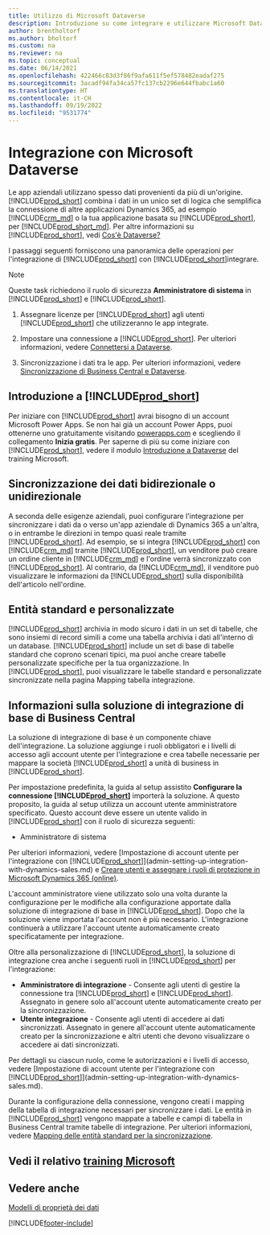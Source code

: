 ```yaml
---
title: Utilizzo di Microsoft Dataverse
description: Introduzione su come integrare e utilizzare Microsoft Dataverse e i relativi componenti per connettersi ad altre applicazioni Dynamics 365.
author: brentholtorf
ms.author: bholtorf
ms.custom: na
ms.reviewer: na
ms.topic: conceptual
ms.date: 06/14/2021
ms.openlocfilehash: 422466c83d3f86f9afa611f5ef578482eadaf275
ms.sourcegitcommit: 3acadf94fa34ca57fc137cb2296e644fbabc1a60
ms.translationtype: HT
ms.contentlocale: it-CH
ms.lasthandoff: 09/19/2022
ms.locfileid: "9531774"
---
```

# <a name="integrating-with-microsoft-dataverse"></a>Integrazione con Microsoft Dataverse

Le app aziendali utilizzano spesso dati provenienti da più di un'origine. [!INCLUDE[prod_short](includes/cds_long_md.md)] combina i dati in un unico set di logica che semplifica la connessione di altre applicazioni Dynamics 365, ad esempio [!INCLUDE[crm_md](includes/crm_md.md)] o la tua applicazione basata su [!INCLUDE[prod_short](includes/cds_long_md.md)], per [!INCLUDE[prod_short_md](includes/prod_short.md)]. Per altre informazioni su [!INCLUDE[prod_short](includes/cds_long_md.md)], vedi [Cos'è Dataverse?](/powerapps/maker/common-data-service/data-platform-intro)

I passaggi seguenti forniscono una panoramica delle operazioni per l'integrazione di [!INCLUDE[prod_short](includes/cds_long_md.md)] con [!INCLUDE[prod_short](includes/prod_short.md)]integrare.

> [!Note]  
> Queste task richiedono il ruolo di sicurezza **Amministratore di sistema** in [!INCLUDE[prod_short](includes/cds_long_md.md)] e [!INCLUDE[prod_short](includes/prod_short.md)].  

1. Assegnare licenze per [!INCLUDE[prod_short](includes/cds_long_md.md)] agli utenti [!INCLUDE[prod_short](includes/prod_short.md)] che utilizzeranno le app integrate.

2. Impostare una connessione a [!INCLUDE[prod_short](includes/cds_long_md.md)]. Per ulteriori informazioni, vedere [Connettersi a Dataverse](admin-how-to-set-up-a-dynamics-crm-connection.md).  

3. Sincronizzazione i dati tra le app. Per ulteriori informazioni, vedere [Sincronizzazione di Business Central e Dataverse](admin-synchronizing-business-central-and-sales.md). 

## <a name="getting-started-with-prod_short"></a>Introduzione a [!INCLUDE[prod_short](includes/cds_long_md.md)]

Per iniziare con [!INCLUDE[prod_short](includes/cds_long_md.md)] avrai bisogno di un account Microsoft Power Apps. Se non hai già un account Power Apps, puoi ottenerne uno gratuitamente visitando [powerapps.com](https://make.powerapps.com/?utm_source=padocs&utm_medium=linkinadoc&utm_campaign=referralsfromdoc) e scegliendo il collegamento **Inizia gratis**. Per saperne di più su come iniziare con [!INCLUDE[prod_short](includes/cds_long_md.md)], vedere il modulo [Introduzione a Dataverse](/training/modules/get-started-with-powerapps-common-data-service/) del training Microsoft.

## <a name="bi-directional-or-uni-directional-data-synchronization"></a>Sincronizzazione dei dati bidirezionale o unidirezionale

A seconda delle esigenze aziendali, puoi configurare l'integrazione per sincronizzare i dati da o verso un'app aziendale di Dynamics 365 a un'altra, o in entrambe le direzioni in tempo quasi reale tramite [!INCLUDE[prod_short](includes/cds_long_md.md)]. Ad esempio, se si integra [!INCLUDE[prod_short](includes/prod_short.md)] con [!INCLUDE[crm_md](includes/crm_md.md)] tramite [!INCLUDE[prod_short](includes/cds_long_md.md)], un venditore può creare un ordine cliente in [!INCLUDE[crm_md](includes/crm_md.md)] e l'ordine verrà sincronizzato con [!INCLUDE[prod_short](includes/prod_short.md)]. Al contrario, da [!INCLUDE[crm_md](includes/crm_md.md)], il venditore può visualizzare le informazioni da [!INCLUDE[prod_short](includes/prod_short.md)] sulla disponibilità dell'articolo nell'ordine. 

## <a name="standard-and-custom-entities"></a>Entità standard e personalizzate

[!INCLUDE[prod_short](includes/cds_long_md.md)] archivia in modo sicuro i dati in un set di tabelle, che sono insiemi di record simili a come una tabella archivia i dati all'interno di un database. [!INCLUDE[prod_short](includes/cds_long_md.md)] include un set di base di tabelle standard che coprono scenari tipici, ma puoi anche creare tabelle personalizzate specifiche per la tua organizzazione. In [!INCLUDE[prod_short](includes/prod_short.md)], puoi visualizzare le tabelle standard e personalizzate sincronizzate nella pagina Mapping tabella integrazione.

## <a name="about-the-business-central-base-integration-solution"></a>Informazioni sulla soluzione di integrazione di base di Business Central

La soluzione di integrazione di base è un componente chiave dell'integrazione. La soluzione aggiunge i ruoli obbligatori e i livelli di accesso agli account utente per l'integrazione e crea tabelle necessarie per mappare la società [!INCLUDE[prod_short](includes/prod_short.md)] a unità di business in [!INCLUDE[prod_short](includes/cds_long_md.md)]. 

Per impostazione predefinita, la guida al setup assistito **Configurare la connessione [!INCLUDE[prod_short](includes/cds_long_md.md)]** importerà la soluzione. A questo proposito, la guida al setup utilizza un account utente amministratore specificato. Questo account deve essere un utente valido in [!INCLUDE[prod_short](includes/cds_long_md.md)] con il ruolo di sicurezza seguenti:

* Amministratore di sistema  

Per ulteriori informazioni, vedere [Impostazione di account utente per l'integrazione con [!INCLUDE[prod_short](includes/cds_long_md.md)]](admin-setting-up-integration-with-dynamics-sales.md) e [Creare utenti e assegnare i ruoli di protezione in Microsoft Dynamics 365 (online)](/dynamics365/customer-engagement/admin/create-users-assign-online-security-roles). 

L'account amministratore viene utilizzato solo una volta durante la configurazione per le modifiche alla configurazione apportate dalla soluzione di integrazione di base in [!INCLUDE[prod_short](includes/cds_long_md.md)]. Dopo che la soluzione viene importata l'account non è più necessario. L'integrazione continuerà a utilizzare l'account utente automaticamente creato specificatamente per integrazione.

Oltre alla personalizzazione di [!INCLUDE[prod_short](includes/cds_long_md.md)], la soluzione di integrazione crea anche i seguenti ruoli in [!INCLUDE[prod_short](includes/cds_long_md.md)] per l'integrazione:

* **Amministratore di integrazione** - Consente agli utenti di gestire la connessione tra [!INCLUDE[prod_short](includes/prod_short.md)] e [!INCLUDE[prod_short](includes/cds_long_md.md)]. Assegnato in genere solo all'account utente automaticamente creato per la sincronizzazione.  
* **Utente integrazione** - Consente agli utenti di accedere ai dati sincronizzati. Assegnato in genere all'account utente automaticamente creato per la sincronizzazione e altri utenti che devono visualizzare o accedere ai dati sincronizzati.

Per dettagli su ciascun ruolo, come le autorizzazioni e i livelli di accesso, vedere [Impostazione di account utente per l'integrazione con [!INCLUDE[prod_short](includes/cds_long_md.md)]](admin-setting-up-integration-with-dynamics-sales.md).

Durante la configurazione della connessione, vengono creati i mapping della tabella di integrazione necessari per sincronizzare i dati. Le entità in [!INCLUDE[prod_short](includes/cds_long_md.md)] vengono mappate a tabelle e campi di tabella in Business Central tramite tabelle di integrazione. Per ulteriori informazioni, vedere [Mapping delle entità standard per la sincronizzazione](admin-synchronizing-business-central-and-sales.md#standard-table-mapping-for-synchronization).

## <a name="see-related-microsoft-training"></a>Vedi il relativo [training Microsoft](/training/modules/use-model-driven-apps-common-data-service/)

## <a name="see-also"></a>Vedere anche

[Modelli di proprietà dei dati](admin-cds-company-concept.md)  
<!--needs to be removed as this is moved to dev-itpro docs[Walkthrough: Customizing an Integration with Dataverse](\dynamics365\business-central\dev-itpro\administration\administration-custom-cds-integration) -->


[!INCLUDE[footer-include](includes/footer-banner.md)]
